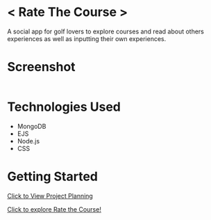# < Rate The Course >
A social app for golf lovers to explore courses and read about others experiences as well as inputting their own experiences.

# Screenshot
<img src="">

# Technologies Used

- MongoDB
- EJS
- Node.js
- CSS

# Getting Started

[Click to View Project Planning](https://trello.com/b/NJ3pwyoh/rate-the-course)

[Click to explore Rate the Course!](https://rate-the-course-2024-d5349d989952.herokuapp.com/)

